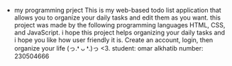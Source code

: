 - my programming prject
This is my web-based todo list application that allows you to organize your daily tasks and edit them as you want.
this project was made by the following programming languages HTML, CSS, and JavaScript.
i hope this project helps organizing your daily tasks and i hope you like how user friendly it is.
Create an account, login, then organize your life (⁠っ⁠.⁠❛⁠ ⁠ᴗ⁠ ⁠❛⁠.⁠)⁠っ <3.
student: omar alkhatib
number: 230504666
